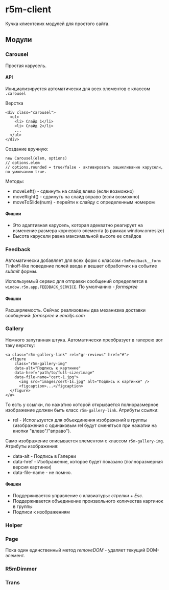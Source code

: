 # r5m-client

Кучка клиентских модулей для простого сайта.

## Модули ##
### Carousel ###
Простая карусель. 

#### API ####
Инициализируется автоматически для всех элементов с классом ```.carousel```

Верстка
```
<div class="carousel">
  <ul>
    <li> Слайд 1</li>
    <li> Слайд 2</li>
    ...
  </ul>
</div>
```

Создание вручную:
```
new Carousel(elem, options)
// options.elem
// options.rounded = true/false - активировать зацикливание карусели, по умолчанию true.
```

Методы:
* moveLeft() - сдвинуть на слайд влево (если возможно)
* moveRight() - сдвинуть на слайд вправо (если возможно)
* moveToSlide(num) - перейти к слайду с определенным номером

#### Фишки ####
* Это адаптивная карусель, которая адекватно реагирует на изменение размера корневого элемента (в рамках window.onresize)
* Высота карусели равна максимальной высоте ее слайдов

### Feedback ###
Автоматически добавляет для всех форм с классом ```r5mFeedback__form``` Tinkoff-like поведение полей ввода и вешает обработчик на событие *submit* формы.

Используемый сервис для отправки сообщений определяется в ```window.r5m.app.FEEDBACK_SERVICE```. По умолчанию - *formspree*

#### Фишки ####
Расширяемость. Сейчас реализованы два механизма доставки сообщений: *formspree* и *emailjs.com*

### Gallery ###
Немного запутанная штука. Автоматически преобразует в галерею вот таку верстку:
```
<a class="r5m-gallery-link" rel="gr-reviews" href="#">
  <figure 
    class="r5m-gallery-img" 
    data-alt="Подпись к картинке" 
    data-href="path/to/full-size/image" 
    data-file-name="cert-1.jpg">
      <img src="images/cert-1s.jpg" alt="Подпись к картинке" />
      <figcaption>...</figcaption>
  </figure>
</a>
```
То есть у ссылки, по нажатию которой открывается полноразмерное изображение должен быть класс ```r5m-gallery-link```.
Атрибуты ссылки:
* rel - Используется для объекдинения изображений в группы (изображения с одинаковым rel будут сменяться при нажатии на кнопки "влево"/"вправо").

Само изображение описывается элементом с классом ```r5m-gallery-img```. Атрибуты изображения:
* data-alt - Подпись в Галереи
* data-href - Изображение, которое будет показано (полноразмерная версия картинки)
* data-file-name - не помню.

#### Фишки ####
* Поддерживается управление с клавиатуры: *стрелки + Esc*. 
* Поддерживается объединение произвольного количества картинок в группы
* Подписи к изображениям

### Helper ###

### Page ###
Пока один единственный метод *removeDOM* - удаляет текущий DOM-элемент.

### R5mDimmer ###

### Trans ###
